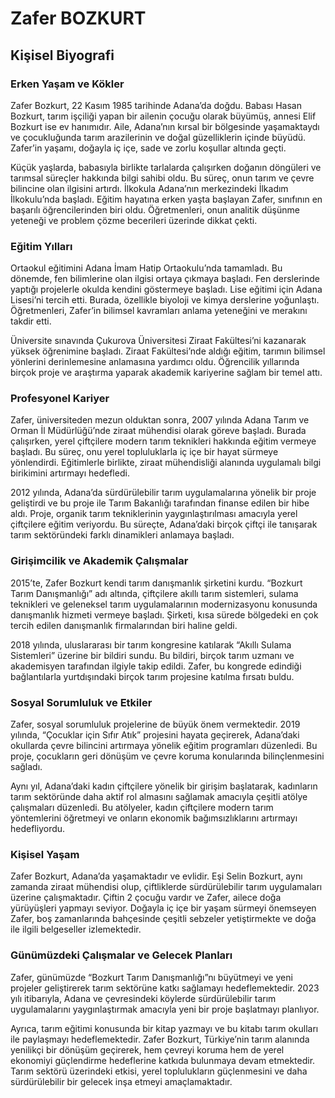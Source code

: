 # Zafer BOZKURT

## Kişisel Biyografi

### Erken Yaşam ve Kökler

Zafer Bozkurt, 22 Kasım 1985 tarihinde Adana’da doğdu. Babası Hasan Bozkurt, tarım işçiliği yapan bir ailenin çocuğu olarak büyümüş, annesi Elif Bozkurt ise ev hanımıdır. Aile, Adana’nın kırsal bir bölgesinde yaşamaktaydı ve çocukluğunda tarım arazilerinin ve doğal güzelliklerin içinde büyüdü. Zafer’in yaşamı, doğayla iç içe, sade ve zorlu koşullar altında geçti.

Küçük yaşlarda, babasıyla birlikte tarlalarda çalışırken doğanın döngüleri ve tarımsal süreçler hakkında bilgi sahibi oldu. Bu süreç, onun tarım ve çevre bilincine olan ilgisini artırdı. İlkokula Adana’nın merkezindeki İlkadım İlkokulu’nda başladı. Eğitim hayatına erken yaşta başlayan Zafer, sınıfının en başarılı öğrencilerinden biri oldu. Öğretmenleri, onun analitik düşünme yeteneği ve problem çözme becerileri üzerinde dikkat çekti.

### Eğitim Yılları

Ortaokul eğitimini Adana İmam Hatip Ortaokulu’nda tamamladı. Bu dönemde, fen bilimlerine olan ilgisi ortaya çıkmaya başladı. Fen derslerinde yaptığı projelerle okulda kendini göstermeye başladı. Lise eğitimi için Adana Lisesi’ni tercih etti. Burada, özellikle biyoloji ve kimya derslerine yoğunlaştı. Öğretmenleri, Zafer’in bilimsel kavramları anlama yeteneğini ve merakını takdir etti.

Üniversite sınavında Çukurova Üniversitesi Ziraat Fakültesi’ni kazanarak yüksek öğrenimine başladı. Ziraat Fakültesi’nde aldığı eğitim, tarımın bilimsel yönlerini derinlemesine anlamasına yardımcı oldu. Öğrencilik yıllarında birçok proje ve araştırma yaparak akademik kariyerine sağlam bir temel attı.

### Profesyonel Kariyer

Zafer, üniversiteden mezun olduktan sonra, 2007 yılında Adana Tarım ve Orman İl Müdürlüğü’nde ziraat mühendisi olarak göreve başladı. Burada çalışırken, yerel çiftçilere modern tarım teknikleri hakkında eğitim vermeye başladı. Bu süreç, onu yerel topluluklarla iç içe bir hayat sürmeye yönlendirdi. Eğitimlerle birlikte, ziraat mühendisliği alanında uygulamalı bilgi birikimini artırmayı hedefledi.

2012 yılında, Adana’da sürdürülebilir tarım uygulamalarına yönelik bir proje geliştirdi ve bu proje ile Tarım Bakanlığı tarafından finanse edilen bir hibe aldı. Proje, organik tarım tekniklerinin yaygınlaştırılması amacıyla yerel çiftçilere eğitim veriyordu. Bu süreçte, Adana’daki birçok çiftçi ile tanışarak tarım sektöründeki farklı dinamikleri anlamaya başladı.

### Girişimcilik ve Akademik Çalışmalar

2015’te, Zafer Bozkurt kendi tarım danışmanlık şirketini kurdu. “Bozkurt Tarım Danışmanlığı” adı altında, çiftçilere akıllı tarım sistemleri, sulama teknikleri ve geleneksel tarım uygulamalarının modernizasyonu konusunda danışmanlık hizmeti vermeye başladı. Şirketi, kısa sürede bölgedeki en çok tercih edilen danışmanlık firmalarından biri haline geldi.

2018 yılında, uluslararası bir tarım kongresine katılarak “Akıllı Sulama Sistemleri” üzerine bir bildiri sundu. Bu bildiri, birçok tarım uzmanı ve akademisyen tarafından ilgiyle takip edildi. Zafer, bu kongrede edindiği bağlantılarla yurtdışındaki birçok tarım projesine katılma fırsatı buldu.

### Sosyal Sorumluluk ve Etkiler

Zafer, sosyal sorumluluk projelerine de büyük önem vermektedir. 2019 yılında, “Çocuklar için Sıfır Atık” projesini hayata geçirerek, Adana’daki okullarda çevre bilincini artırmaya yönelik eğitim programları düzenledi. Bu proje, çocukların geri dönüşüm ve çevre koruma konularında bilinçlenmesini sağladı.

Aynı yıl, Adana’daki kadın çiftçilere yönelik bir girişim başlatarak, kadınların tarım sektöründe daha aktif rol almasını sağlamak amacıyla çeşitli atölye çalışmaları düzenledi. Bu atölyeler, kadın çiftçilere modern tarım yöntemlerini öğretmeyi ve onların ekonomik bağımsızlıklarını artırmayı hedefliyordu.

### Kişisel Yaşam

Zafer Bozkurt, Adana’da yaşamaktadır ve evlidir. Eşi Selin Bozkurt, aynı zamanda ziraat mühendisi olup, çiftliklerde sürdürülebilir tarım uygulamaları üzerine çalışmaktadır. Çiftin 2 çocuğu vardır ve Zafer, ailece doğa yürüyüşleri yapmayı seviyor. Doğayla iç içe bir yaşam sürmeyi önemseyen Zafer, boş zamanlarında bahçesinde çeşitli sebzeler yetiştirmekte ve doğa ile ilgili belgeseller izlemektedir.

### Günümüzdeki Çalışmalar ve Gelecek Planları

Zafer, günümüzde “Bozkurt Tarım Danışmanlığı”nı büyütmeyi ve yeni projeler geliştirerek tarım sektörüne katkı sağlamayı hedeflemektedir. 2023 yılı itibarıyla, Adana ve çevresindeki köylerde sürdürülebilir tarım uygulamalarını yaygınlaştırmak amacıyla yeni bir proje başlatmayı planlıyor.

Ayrıca, tarım eğitimi konusunda bir kitap yazmayı ve bu kitabı tarım okulları ile paylaşmayı hedeflemektedir. Zafer Bozkurt, Türkiye’nin tarım alanında yenilikçi bir dönüşüm geçirerek, hem çevreyi koruma hem de yerel ekonomiyi güçlendirme hedeflerine katkıda bulunmaya devam etmektedir. Tarım sektörü üzerindeki etkisi, yerel toplulukların güçlenmesini ve daha sürdürülebilir bir gelecek inşa etmeyi amaçlamaktadır.